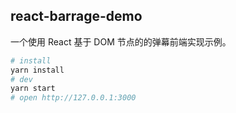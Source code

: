 
## react-barrage-demo
一个使用 React 基于 DOM 节点的的弹幕前端实现示例。

```bash
# install
yarn install
# dev
yarn start
# open http://127.0.0.1:3000
```
